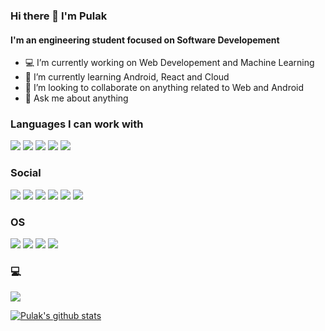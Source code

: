 ### Hi there 👋 I'm Pulak
#### I'm an engineering student focused on Software Developement

- 💻 I’m currently working on Web Developement and Machine Learning
- 🌱 I’m currently learning Android, React and Cloud
- 🚀 I’m looking to collaborate on anything related to Web and Android
- 💬 Ask me about anything

### Languages I can work with
![](https://img.shields.io/badge/c-23cc59?&style=for-the-badge&logo=c&logoColor=white)
![](https://img.shields.io/badge/c++-230059?&style=for-the-badge&logo=c%2B%2B&logoColor=white)
![](https://img.shields.io/badge/python-2d043f?&style=for-the-badge&logo=python&logoColor=white)
![](https://img.shields.io/badge/java-5382a1?&style=for-the-badge&logo=java&logoColor=white")
![](https://img.shields.io/badge/javascript-23599C?&style=for-the-badge&logo=javascript&logoColor=white)

### Social
[![](https://img.shields.io/badge/Quora-d00000?style=for-the-badge&logo=quora&logoColor=white)](https://www.quora.com/profile/Pulak-Deyashi)
[![](https://img.shields.io/badge/Facebook-1877F2?style=for-the-badge&logo=facebook&logoColor=white)](https://www.facebook.com/pulak12345)
[![](https://img.shields.io/badge/-Stack%20overflow-FE7A16?style=for-the-badge&logo=stack-overflow&logoColor=white)](https://stackoverflow.com/users/11804893/pulak-deyashi)
[![](https://img.shields.io/badge/Youtube-FF0000?&style=for-the-badge&logo=YouTube&logoColor=white)](https://www.youtube.com/channel/UCJ5C8ue0ZSbFC2rsaagNxNQ)
[![](https://img.shields.io/badge/Discord-7289DA?&style=for-the-badge&logo=discord&logoColor=white)](https://discord.gg/vn6aXgtM)
[![](https://img.shields.io/badge/Twitter-1DA1F2?&style=for-the-badge&logo=twitter&logoColor=white)](https://twitter.com/PDeyashi)

### OS
![](https://img.shields.io/badge/Android-3DDC84?style=for-the-badge&logo=android&logoColor=white)
![](https://img.shields.io/badge/Windows-0078D6?style=for-the-badge&logo=windows&logoColor=white)
![](https://img.shields.io/badge/Ubuntu-E95420?style=for-the-badge&logo=ubuntu&logoColor=white)
![](https://img.shields.io/badge/fedora-0000d0?style=for-the-badge&logo=fedora&logoColor=white)
### 💻
![](https://img.shields.io/badge/Windows-DELL_i3_12GB_1TB-0078D6?style=for-the-badge&logo=windows&logoColor=white)

[![Pulak's github stats](https://github-readme-stats.vercel.app/api?username=pulak777)](https://github.com/pulak777)
